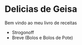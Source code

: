 # Delicias de Geisa
Bem vindo ao meu livro de receitas
 - Strogonoff
 - Breve (Bolos e Bolos de Pote)

